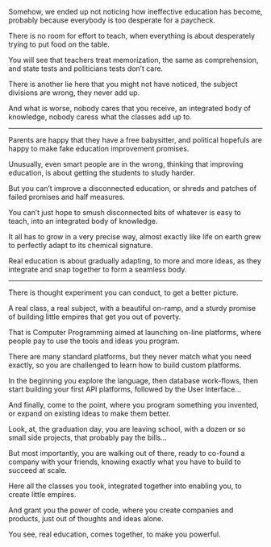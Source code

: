 Somehow, we ended up not noticing how ineffective education has become,
probably because everybody is too desperate for a paycheck.

There is no room for effort to teach,
when everything is about desperately trying to put food on the table.

You will see that teachers treat memorization,
the same as comprehension, and state tests and politicians tests don’t care.

There is another lie here that you might not have noticed,
the subject divisions are wrong, they never add up.

And what is worse, nobody cares that you receive,
an integrated body of knowledge, nobody caress what the classes add up to.

---

Parents are happy that they have a free babysitter,
and political hopefuls are happy to make fake education improvement promises.

Unusually, even smart people are in the wrong, thinking that improving education,
is about getting the students to study harder.

But you can’t improve a disconnected education,
or shreds and patches of failed promises and half measures.

You can’t just hope to smush disconnected bits of whatever is easy to teach,
into an integrated body of knowledge.

It all has to grow in a very precise way,
almost exactly like life on earth grew to perfectly adapt to its chemical signature.

Real education is about gradually adapting,
to more and more ideas, as they integrate and snap together to form a seamless body.

---

There is  thought experiment you can conduct,
to get a better picture.

A real class, a real subject, with a beautiful on-ramp,
and a sturdy promise of building little empires that get you out of poverty.

That is Computer Programming aimed at launching on-line platforms,
where people pay to use the tools and ideas you program.

There are many standard platforms, but they never match what you need exactly,
so you are challenged to learn how to build custom platforms.

In the beginning you explore the language, then database work-flows,
then start building your first API platforms, followed by the User Interface…

And finally, come to the point, where you program something you invented,
or expand on existing ideas to make them better.

Look, at, the graduation day, you are leaving school,
with a dozen or so small side projects, that probably pay the bills…

But most importantly, you are walking out of there, ready to co-found a company with your friends,
knowing exactly what you have to build to succeed at scale.

Here all the classes you took, integrated together into enabling you,
to create little empires.

And grant you the power of code, where you create companies and products,
just out of thoughts and ideas alone.

You see, real education, comes together,
to make you powerful.
